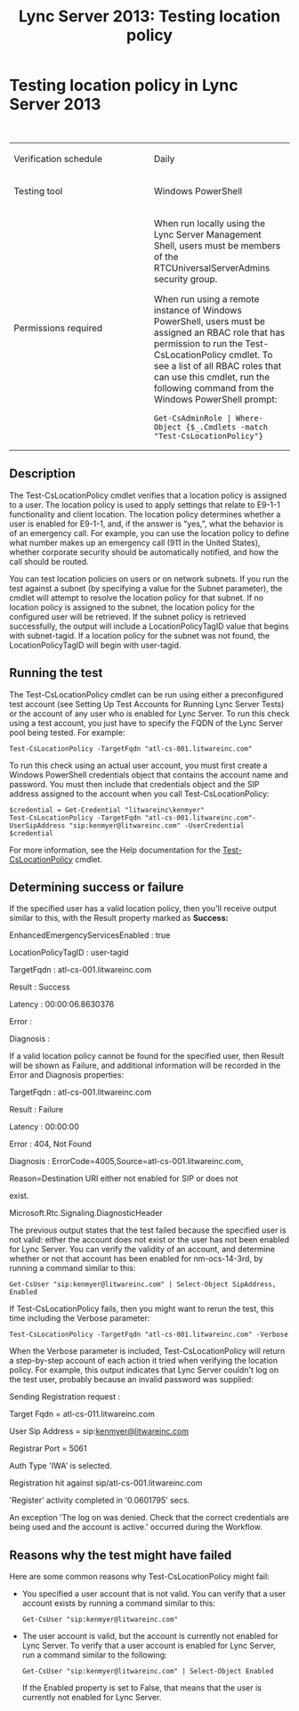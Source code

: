 ﻿---
title: 'Lync Server 2013: Testing location policy'
TOCTitle: Testing location policy
ms:assetid: 23d06fd3-31ee-4480-ba1e-d179a55b8b14
ms:mtpsurl: https://technet.microsoft.com/en-us/library/Dn690127(v=OCS.15)
ms:contentKeyID: 63969591
ms.date: 01/27/2015
mtps_version: v=OCS.15
---

# Testing location policy in Lync Server 2013

 



<table>
<colgroup>
<col style="width: 50%" />
<col style="width: 50%" />
</colgroup>
<tbody>
<tr class="odd">
<td><p>Verification schedule</p></td>
<td><p>Daily</p></td>
</tr>
<tr class="even">
<td><p>Testing tool</p></td>
<td><p>Windows PowerShell</p></td>
</tr>
<tr class="odd">
<td><p>Permissions required</p></td>
<td><p>When run locally using the Lync Server Management Shell, users must be members of the RTCUniversalServerAdmins security group.</p>
<p>When run using a remote instance of Windows PowerShell, users must be assigned an RBAC role that has permission to run the Test-CsLocationPolicy cmdlet. To see a list of all RBAC roles that can use this cmdlet, run the following command from the Windows PowerShell prompt:</p>
<pre><code>Get-CsAdminRole | Where-Object {$_.Cmdlets -match &quot;Test-CsLocationPolicy&quot;}</code></pre></td>
</tr>
</tbody>
</table>


## Description

The Test-CsLocationPolicy cmdlet verifies that a location policy is assigned to a user. The location policy is used to apply settings that relate to E9-1-1 functionality and client location. The location policy determines whether a user is enabled for E9-1-1, and, if the answer is "yes,", what the behavior is of an emergency call. For example, you can use the location policy to define what number makes up an emergency call (911 in the United States), whether corporate security should be automatically notified, and how the call should be routed.

You can test location policies on users or on network subnets. If you run the test against a subnet (by specifying a value for the Subnet parameter), the cmdlet will attempt to resolve the location policy for that subnet. If no location policy is assigned to the subnet, the location policy for the configured user will be retrieved. If the subnet policy is retrieved successfully, the output will include a LocationPolicyTagID value that begins with subnet-tagid. If a location policy for the subnet was not found, the LocationPolicyTagID will begin with user-tagid.

## Running the test

The Test-CsLocationPolicy cmdlet can be run using either a preconfigured test account (see Setting Up Test Accounts for Running Lync Server Tests) or the account of any user who is enabled for Lync Server. To run this check using a test account, you just have to specify the FQDN of the Lync Server pool being tested. For example:

    Test-CsLocationPolicy -TargetFqdn "atl-cs-001.litwareinc.com"

To run this check using an actual user account, you must first create a Windows PowerShell credentials object that contains the account name and password. You must then include that credentials object and the SIP address assigned to the account when you call Test-CsLocationPolicy:

    $credential = Get-Credential "litwareinc\kenmyer"
    Test-CsLocationPolicy -TargetFqdn "atl-cs-001.litwareinc.com"-UserSipAddress "sip:kenmyer@litwareinc.com" -UserCredential $credential

For more information, see the Help documentation for the [Test-CsLocationPolicy](https://technet.microsoft.com/en-us/library/gg425962\(v=ocs.15\)) cmdlet.

## Determining success or failure

If the specified user has a valid location policy, then you'll receive output similar to this, with the Result property marked as **Success:**

EnhancedEmergencyServicesEnabled : true

LocationPolicyTagID : user-tagid

TargetFqdn : atl-cs-001.litwareinc.com

Result : Success

Latency : 00:00:06.8630376

Error :

Diagnosis :

If a valid location policy cannot be found for the specified user, then Result will be shown as Failure, and additional information will be recorded in the Error and Diagnosis properties:

TargetFqdn : atl-cs-001.litwareinc.com

Result : Failure

Latency : 00:00:00

Error : 404, Not Found

Diagnosis : ErrorCode=4005,Source=atl-cs-001.litwareinc.com,

Reason=Destination URI either not enabled for SIP or does not

exist.

Microsoft.Rtc.Signaling.DiagnosticHeader

The previous output states that the test failed because the specified user is not valid: either the account does not exist or the user has not been enabled for Lync Server. You can verify the validity of an account, and determine whether or not that account has been enabled for nm-ocs-14-3rd, by running a command similar to this:

    Get-CsUser "sip:kenmyer@litwareinc.com" | Select-Object SipAddress, Enabled

If Test-CsLocationPolicy fails, then you might want to rerun the test, this time including the Verbose parameter:

    Test-CsLocationPolicy -TargetFqdn "atl-cs-001.litwareinc.com" -Verbose

When the Verbose parameter is included, Test-CsLocationPolicy will return a step-by-step account of each action it tried when verifying the location policy. For example, this output indicates that Lync Server couldn't log on the test user, probably because an invalid password was supplied:

Sending Registration request :

Target Fqdn = atl-cs-011.litwareinc.com

User Sip Address = sip:kenmyer@litwareinc.com

Registrar Port = 5061

Auth Type 'IWA' is selected.

Registration hit against sip/atl-cs-001.litwareinc.com

'Register' activity completed in '0.0601795' secs.

An exception 'The log on was denied. Check that the correct credentials are being used and the account is active.' occurred during the Workflow.

## Reasons why the test might have failed

Here are some common reasons why Test-CsLocationPolicy might fail:

  - You specified a user account that is not valid. You can verify that a user account exists by running a command similar to this:
    
        Get-CsUser "sip:kenmyer@litwareinc.com"

  - The user account is valid, but the account is currently not enabled for Lync Server. To verify that a user account is enabled for Lync Server, run a command similar to the following:
    
        Get-CsUser "sip:kenmyer@litwareinc.com" | Select-Object Enabled
    
    If the Enabled property is set to False, that means that the user is currently not enabled for Lync Server.

